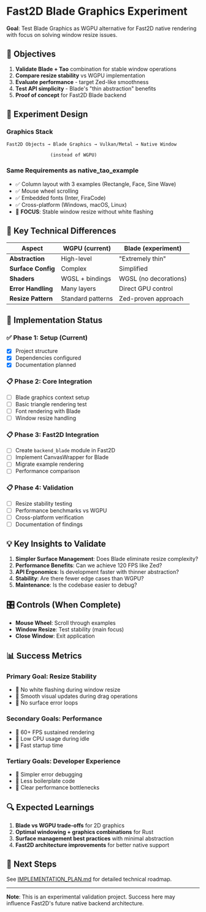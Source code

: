 # Fast2D Blade Graphics Experiment

**Goal**: Test Blade Graphics as WGPU alternative for Fast2D native rendering with focus on solving window resize issues.

## 🎯 Objectives

1. **Validate Blade + Tao** combination for stable window operations
2. **Compare resize stability** vs WGPU implementation  
3. **Evaluate performance** - target Zed-like smoothness
4. **Test API simplicity** - Blade's "thin abstraction" benefits
5. **Proof of concept** for Fast2D Blade backend

## 🔬 Experiment Design

### **Graphics Stack**
```
Fast2D Objects → Blade Graphics → Vulkan/Metal → Native Window
                      ↑
                (instead of WGPU)
```

### **Same Requirements as native_tao_example**
- ✅ Column layout with 3 examples (Rectangle, Face, Sine Wave)
- ✅ Mouse wheel scrolling
- ✅ Embedded fonts (Inter, FiraCode)
- ✅ Cross-platform (Windows, macOS, Linux)
- 🎯 **FOCUS**: Stable window resize without white flashing

## 🔧 Key Technical Differences

| Aspect | WGPU (current) | Blade (experiment) |
|--------|----------------|-------------------|
| **Abstraction** | High-level | "Extremely thin" |
| **Surface Config** | Complex | Simplified |
| **Shaders** | WGSL + bindings | WGSL (no decorations) |
| **Error Handling** | Many layers | Direct GPU control |
| **Resize Pattern** | Standard patterns | Zed-proven approach |

## 🚀 Implementation Status

### ✅ Phase 1: Setup (Current)
- [x] Project structure
- [x] Dependencies configured  
- [x] Documentation planned

### 📋 Phase 2: Core Integration
- [ ] Blade graphics context setup
- [ ] Basic triangle rendering test
- [ ] Font rendering with Blade
- [ ] Window resize handling

### 📋 Phase 3: Fast2D Integration  
- [ ] Create `backend_blade` module in Fast2D
- [ ] Implement CanvasWrapper for Blade
- [ ] Migrate example rendering
- [ ] Performance comparison

### 📋 Phase 4: Validation
- [ ] Resize stability testing
- [ ] Performance benchmarks vs WGPU
- [ ] Cross-platform verification
- [ ] Documentation of findings

## 💡 Key Insights to Validate

1. **Simpler Surface Management**: Does Blade eliminate resize complexity?
2. **Performance Benefits**: Can we achieve 120 FPS like Zed?
3. **API Ergonomics**: Is development faster with thinner abstraction?
4. **Stability**: Are there fewer edge cases than WGPU?
5. **Maintenance**: Is the codebase easier to debug?

## 🎛️ Controls (When Complete)
- **Mouse Wheel**: Scroll through examples
- **Window Resize**: Test stability (main focus)
- **Close Window**: Exit application

## 📊 Success Metrics

### **Primary Goal**: Resize Stability  
- 🎯 No white flashing during window resize
- 🎯 Smooth visual updates during drag operations
- 🎯 No surface error loops

### **Secondary Goals**: Performance
- 🎯 60+ FPS sustained rendering
- 🎯 Low CPU usage during idle
- 🎯 Fast startup time

### **Tertiary Goals**: Developer Experience
- 🎯 Simpler error debugging
- 🎯 Less boilerplate code
- 🎯 Clear performance bottlenecks

## 🔍 Expected Learnings

1. **Blade vs WGPU trade-offs** for 2D graphics
2. **Optimal windowing + graphics combinations** for Rust
3. **Surface management best practices** with minimal abstraction
4. **Fast2D architecture improvements** for better native support

## 📝 Next Steps

See [IMPLEMENTATION_PLAN.md](IMPLEMENTATION_PLAN.md) for detailed technical roadmap.

---

**Note**: This is an experimental validation project. Success here may influence Fast2D's future native backend architecture.